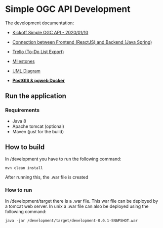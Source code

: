 # Simple OGC API Development
The development documentation:

* [Kickoff Simple OGC API - 2020/01/10](./.pdf)
* [Connection between Frontend (ReactJS) and Backend (Java Spring)](https://github.com/kantega/react-and-spring/)
* [Trello (To-Do List Export)](./Trello-Export.html)
* [Milestones](./SimpleOGCAPI_milestones.md)
* [UML Diagram](./InspireUML.pdf)

* __[PostGIS & pgweb Docker](./docker_postgis_inspire.md)__


## Run the application
### Requirements
* Java 8
* Apache tomcat (optional) 
* Maven (just for the build) 

## How to build
In /development you have to run the following command:
````
mvn clean install
````
After running this, the .war file is created

### How to run
In /development/target there is a .war file. This war file can be deployed by a tomcat web server.
In unix a .war file can also be deployed using the following command:
````
java -jar /development/target/development-0.0.1-SNAPSHOT.war
````